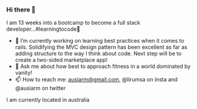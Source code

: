 ### Hi there 👋

I am 13 weeks into a bootcamp to become a full stack developer...#learningtocode🦾

- 🔭 I’m currently working on learning best practices when it comes to rails. Solidifying the MVC design pattern has been excellent as far as adding structure to the way I think about code. Next step will be to create a two-sided marketplace app!
- 💬 Ask me about how best to approach fitness in a world dominated by vanity!
- 📫 How to reach me: ausiarm@gmail.com, @lirumsa on insta and @ausiarm on twitter

<!--
**Ausiarm/ausiarm** is a ✨ _special_ ✨ repository because its `README.md` (this file) appears on your GitHub profile.

Here are some ideas to get you started:


- 🌱 I’m currently learning ...
- 👯 I’m looking to collaborate on ...
- 🤔 I’m looking for help with ...


- 😄 Pronouns: ...
- ⚡ Fun fact: ...
-->
I am currently located in australia

